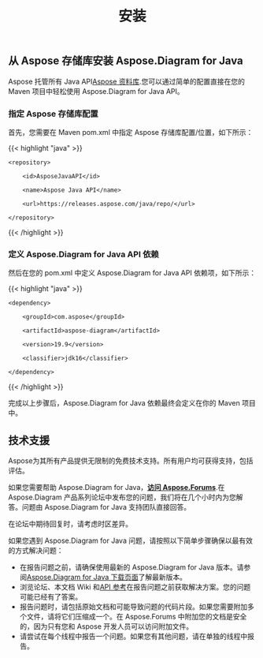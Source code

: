 ﻿---
title: 安装
type: docs
weight: 50
url: /zh/java/installation/
---
## **从 Aspose 存储库安装 Aspose.Diagram for Java**
Aspose 托管所有 Java API[Aspose 资料库](https://releases.aspose.com/webapp/java/repo/com/aspose/).您可以通过简单的配置直接在您的 Maven 项目中轻松使用 Aspose.Diagram for Java API。
### **指定 Aspose 存储库配置**
首先，您需要在 Maven pom.xml 中指定 Aspose 存储库配置/位置，如下所示：

{{< highlight "java" >}}

 <repositories>

    <repository>

        <id>AsposeJavaAPI</id>

        <name>Aspose Java API</name>

        <url>https://releases.aspose.com/java/repo/</url>

    </repository>

</repositories>

{{< /highlight >}}
### **定义 Aspose.Diagram for Java API 依赖**
然后在您的 pom.xml 中定义 Aspose.Diagram for Java API 依赖项，如下所示：

{{< highlight "java" >}}

 <dependencies>

    <dependency>

        <groupId>com.aspose</groupId>

        <artifactId>aspose-diagram</artifactId>

        <version>19.9</version>

        <classifier>jdk16</classifier>

    </dependency>

</dependencies>

{{< /highlight >}}

完成以上步骤后，Aspose.Diagram for Java 依赖最终会定义在你的 Maven 项目中。
## **技术支援**
Aspose为其所有产品提供无限制的免费技术支持。所有用户均可获得支持，包括评估。

如果您需要帮助 Aspose.Diagram for Java，[**访问 Aspose.Forums**](https://forum.aspose.com/c/diagram/17).在 Aspose.Diagram 产品系列论坛中发布您的问题，我们将在几个小时内为您解答。问题由 Aspose.Diagram for Java 支持团队直接回答。

在论坛中期待回复时，请考虑时区差异。

如果您遇到 Aspose.Diagram for Java 问题，请按照以下简单步骤确保以最有效的方式解决问题：

- 在报告问题之前，请确保使用最新的 Aspose.Diagram for Java 版本。请参阅[Aspose.Diagram for Java 下载页面](https://downloads.aspose.com/diagram/java)了解最新版本。
- 浏览论坛、本文档 Wiki 和[API 参考](https://reference.aspose.com/diagram/java)在报告问题之前获取解决方案。您的问题可能已经有了答案。
- 报告问题时，请包括原始文档和可能导致问题的代码片段。如果您需要附加多个文件，请将它们压缩成一个。在 Aspose.Forums 中附加您的文档是安全的，因为只有您和 Aspose 开发人员可以访问附加文件。
- 请尝试在每个线程中报告一个问题。如果您有其他问题，请在单独的线程中报告。
